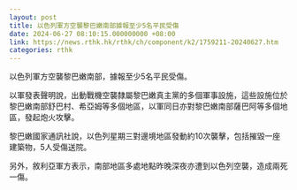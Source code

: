 ```yaml
---
layout: post
title: 以色列軍方空襲黎巴嫩南部據報至少5名平民受傷
date: 2024-06-27 08:10:15.000000000 +08:00
link: https://news.rthk.hk/rthk/ch/component/k2/1759211-20240627.htm
categories: rthk
---
```


以色列軍方空襲黎巴嫩南部，據報至少5名平民受傷。

以軍發表聲明說，出動戰機空襲隸屬黎巴嫩真主黨的多個軍事設施，這些設施位於黎巴嫩南部舒巴村、希亞姆等多個地區，以軍同日亦對黎巴嫩南部薩巴阿等多個地區，發起炮火攻擊。

黎巴嫩國家通訊社說，以色列星期三對邊境地區發動約10次襲擊，包括摧毀一座建築物，5人受傷送院。

另外，敘利亞軍方表示，南部地區多處地點昨晚深夜亦遭到以色列空襲，造成兩死一傷。
